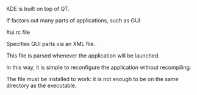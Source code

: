 KDE is built on top of QT.

If factors out many parts of applications, such as GUI

#ui.rc file

Specifies GUI parts via an XML file.

This file is parsed whenever the application will be launched.

In this way, it is simple to reconfigure the application without recompiling.

The file must be installed to work: it is not enough to be on the same directory as the executable.
